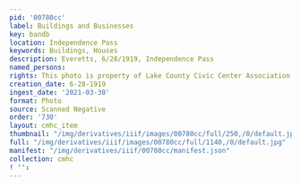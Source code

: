 ```yaml
---
pid: '00780cc'
label: Buildings and Businesses
key: bandb
location: Independence Pass
keywords: Buildings, Houses
description: Everetts, 6/28/1919, Independence Pass
named_persons: 
rights: This photo is property of Lake County Civic Center Association.
creation_date: 6-28-1919
ingest_date: '2021-03-30'
format: Photo
source: Scanned Negative
order: '730'
layout: cmhc_item
thumbnail: "/img/derivatives/iiif/images/00780cc/full/250,/0/default.jpg"
full: "/img/derivatives/iiif/images/00780cc/full/1140,/0/default.jpg"
manifest: "/img/derivatives/iiif/00780cc/manifest.json"
collection: cmhc
! '': 
---
```


